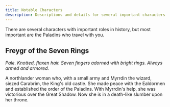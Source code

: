 ```yaml
---
title: Notable Characters
description: Descriptions and details for several important characters.
---
```


There are several characters with important roles in history, but most important are the Paladins who travel with you.

## Freygr of the Seven Rings

_Pale. Knotted, flaxen hair. Seven fingers adorned with bright rings. Always armed and armored._

A northlander woman who, with a small army and Myrrdin the wizard, siezed Carabrim, the King's old castle. She made peace with the Ealdormen and established the order of the Paladins. With Myrrdin's help, she was victorious over the Great Shadow. Now she is in a death-like slumber upon her throne.